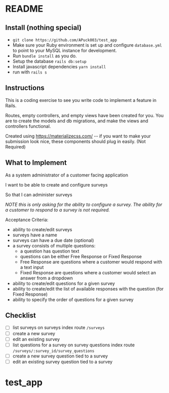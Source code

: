 # README

## Install (nothing special)

- `git clone https://github.com/APuck003/test_app`
- Make sure your Ruby environment is set up and configure `database.yml` to point to your MySQL instance for development.
- Run `bundle install` as you do.
- Setup the database `rails db:setup`
- Install javascript dependencies `yarn install`
- run with `rails s`

## Instructions

This is a coding exercise to see you write code to implement a feature in Rails.

Routes, empty controllers, and empty views have been created for you. You are to create the models and db migrations, and make the views and controllers functional.

Created using https://materializecss.com/ -- if you want to make your submission look nice, these components should plug in easily. (Not Required)

## What to Implement

As a system administrator of a customer facing application

I want to be able to create and configure surveys

So that I can administer surveys

*NOTE this is only asking for the ability to configure a survey. The ability for a customer to respond to a survey is not required.*

Acceptance Criteria:

- ability to create/edit surveys
- surveys have a name
- surveys can have a due date (optional)
- a survey consists of multiple questions:
  - a question has question text
  - questions can be either Free Response or Fixed Response
  - Free Response are questions where a customer would respond with a text input
  - Fixed Response are questions where a customer would select an answer from a dropdown
- ability to create/edit questions for a given survey
- ability to create/edit the list of available responses with the question (for Fixed Response)
- ability to specify the order of questions for a given survey

## Checklist

- [ ] list surveys on surveys index route `/surveys`
- [ ] create a new survey
- [ ] edit an existing survey
- [ ] list questions for a survey on survey questions index route `/surveys/:survey_id/survey_questions`
- [ ] create a new survey question tied to a survey
- [ ] edit an existing survey question tied to a survey
# test_app
